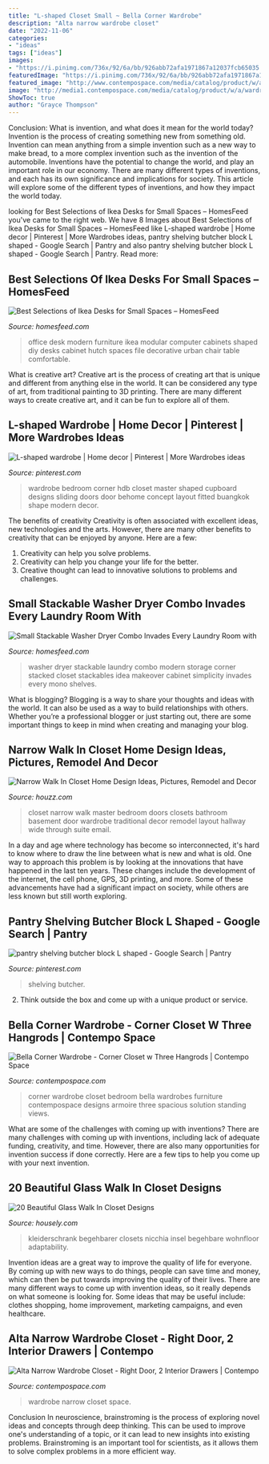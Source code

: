 ```yaml
---
title: "L-shaped Closet Small ~ Bella Corner Wardrobe"
description: "Alta narrow wardrobe closet"
date: "2022-11-06"
categories:
- "ideas"
tags: ["ideas"]
images:
- "https://i.pinimg.com/736x/92/6a/bb/926abb72afa1971867a12037fcb65035.jpg"
featuredImage: "https://i.pinimg.com/736x/92/6a/bb/926abb72afa1971867a12037fcb65035.jpg"
featured_image: "http://www.contempospace.com/media/catalog/product/w/a/wardrobe-1226-rc2.jpg"
image: "http://media1.contempospace.com/media/catalog/product/w/a/wardrobe-316-rc2.jpg"
ShowToc: true
author: "Grayce Thompson"
---
```



Conclusion: What is invention, and what does it mean for the world today?
Invention is the process of creating something new from something old. Invention can mean anything from a simple invention such as a new way to make bread, to a more complex invention such as the invention of the automobile. Inventions have the potential to change the world, and play an important role in our economy. There are many different types of inventions, and each has its own significance and implications for society. This article will explore some of the different types of inventions, and how they impact the world today.

	

		
looking for Best Selections of Ikea Desks for Small Spaces – HomesFeed you've came to the right web. We have 8 Images about Best Selections of Ikea Desks for Small Spaces – HomesFeed like L-shaped wardrobe | Home decor | Pinterest | More Wardrobes ideas, pantry shelving butcher block L shaped - Google Search | Pantry and also pantry shelving butcher block L shaped - Google Search | Pantry. Read more:
		
    
## Best Selections Of Ikea Desks For Small Spaces – HomesFeed

<img loading=lazy src="http://homesfeed.com/wp-content/uploads/2015/03/wood-top-monitor-desk-united-with-cabinets-system-and-shelves-cozy-black-movable-office-chair-movable-single-cabinet-unit.jpg" onerror="this.onerror=null;this.src='https://tse2.mm.bing.net/th?id=OIP.RUa4hxmzHX4KJehFXsHfgQHaGW&amp;pid=15.1';" alt="Best Selections of Ikea Desks for Small Spaces – HomesFeed">

_Source: homesfeed.com_

>office desk modern furniture ikea modular computer cabinets shaped diy desks cabinet hutch spaces file decorative urban chair table comfortable. 

	

What is creative art?
Creative art is the process of creating art that is unique and different from anything else in the world. It can be considered any type of art, from traditional painting to 3D printing. There are many different ways to create creative art, and it can be fun to explore all of them.

    
## L-shaped Wardrobe | Home Decor | Pinterest | More Wardrobes Ideas

<img loading=lazy src="https://s-media-cache-ak0.pinimg.com/736x/76/41/6b/76416b7ed185693388ca8c7303d7147f--bedroom-wardrobe-hdb-master-bedroom.jpg" onerror="this.onerror=null;this.src='https://tse4.mm.bing.net/th?id=OIP.H854LJ_WqABrprUcxgsi7gHaLH&amp;pid=15.1';" alt="L-shaped wardrobe | Home decor | Pinterest | More Wardrobes ideas">

_Source: pinterest.com_

>wardrobe bedroom corner hdb closet master shaped cupboard designs sliding doors door behome concept layout fitted buangkok shape modern decor. 

	

The benefits of creativity
Creativity is often associated with excellent ideas, new technologies and the arts. However, there are many other benefits to creativity that can be enjoyed by anyone. Here are a few: 
1. Creativity can help you solve problems.
2. Creativity can help you change your life for the better.
3. Creative thought can lead to innovative solutions to problems and challenges.

    
## Small Stackable Washer Dryer Combo Invades Every Laundry Room With

<img loading=lazy src="http://homesfeed.com/wp-content/uploads/2015/08/gorgeous-white-laundry-room-design-with-corner-storage-idea-with-small-stackable-washer-dryer-combo-design-and-modern-lighting.jpg" onerror="this.onerror=null;this.src='https://tse4.mm.bing.net/th?id=OIP.VlPxA0Hg_6Sb4HaM3Tih-wHaLH&amp;pid=15.1';" alt="Small Stackable Washer Dryer Combo Invades Every Laundry Room with">

_Source: homesfeed.com_

>washer dryer stackable laundry combo modern storage corner stacked closet stackables idea makeover cabinet simplicity invades every mono shelves. 

	

What is blogging?
Blogging is a way to share your thoughts and ideas with the world. It can also be used as a way to build relationships with others. Whether you’re a professional blogger or just starting out, there are some important things to keep in mind when creating and managing your blog.

    
## Narrow Walk In Closet Home Design Ideas, Pictures, Remodel And Decor

<img loading=lazy src="http://st.hzcdn.com/fimgs/4211598102858609_9057-w500-h666-b0-p0--traditional-closet.jpg" onerror="this.onerror=null;this.src='https://tse2.mm.bing.net/th?id=OIP.l-eSlmYK9WukrwbPOJoPXwHaJ3&amp;pid=15.1';" alt="Narrow Walk In Closet Home Design Ideas, Pictures, Remodel and Decor">

_Source: houzz.com_

>closet narrow walk master bedroom doors closets bathroom basement door wardrobe traditional decor remodel layout hallway wide through suite email. 

	

In a day and age where technology has become so interconnected, it's hard to know where to draw the line between what is new and what is old. One way to approach this problem is by looking at the innovations that have happened in the last ten years. These changes include the development of the internet, the cell phone, GPS, 3D printing, and more. Some of these advancements have had a significant impact on society, while others are less known but still worth exploring.

    
## Pantry Shelving Butcher Block L Shaped - Google Search | Pantry

<img loading=lazy src="https://i.pinimg.com/736x/92/6a/bb/926abb72afa1971867a12037fcb65035.jpg" onerror="this.onerror=null;this.src='https://tse1.mm.bing.net/th?id=OIP.gu_u6Za-PeKf85ke4mTYsAAAAA&amp;pid=15.1';" alt="pantry shelving butcher block L shaped - Google Search | Pantry">

_Source: pinterest.com_

>shelving butcher. 

	

2. Think outside the box and come up with a unique product or service.

    
## Bella Corner Wardrobe - Corner Closet W Three Hangrods | Contempo Space

<img loading=lazy src="http://media1.contempospace.com/media/catalog/product/w/a/wardrobe-316-rc2.jpg" onerror="this.onerror=null;this.src='https://tse4.mm.bing.net/th?id=OIP.FzqmvzLDeF5VndCbWdk8gQHaHl&amp;pid=15.1';" alt="Bella Corner Wardrobe - Corner Closet w Three Hangrods | Contempo Space">

_Source: contempospace.com_

>corner wardrobe closet bedroom bella wardrobes furniture contempospace designs armoire three spacious solution standing views. 

	

What are some of the challenges with coming up with inventions?
There are many challenges with coming up with inventions, including lack of adequate funding, creativity, and time. However, there are also many opportunities for invention success if done correctly. Here are a few tips to help you come up with your next invention.

    
## 20 Beautiful Glass Walk In Closet Designs

<img loading=lazy src="https://a5j0u479x2t4e35gducjhz15-wpengine.netdna-ssl.com/wp-content/uploads/2016/01/Impressive-Modern-Walk-In-Closets-Design-Ideas-Sliding-glass-doors-help-visually-connect-the-wardrobe-with-the-bedroom-800x548.jpg" onerror="this.onerror=null;this.src='https://tse1.mm.bing.net/th?id=OIP.kJuvGN6pFQd61eXChgftnwHaFE&amp;pid=15.1';" alt="20 Beautiful Glass Walk In Closet Designs">

_Source: housely.com_

>kleiderschrank begehbarer closets nicchia insel begehbare wohnfloor adaptability. 

	

Invention ideas are a great way to improve the quality of life for everyone. By coming up with new ways to do things, people can save time and money, which can then be put towards improving the quality of their lives. There are many different ways to come up with invention ideas, so it really depends on what someone is looking for. Some ideas that may be useful include: clothes shopping, home improvement, marketing campaigns, and even healthcare.

    
## Alta Narrow Wardrobe Closet - Right Door, 2 Interior Drawers | Contempo

<img loading=lazy src="http://www.contempospace.com/media/catalog/product/w/a/wardrobe-1226-rc2.jpg" onerror="this.onerror=null;this.src='https://tse3.mm.bing.net/th?id=OIP.UXVwnwP3IAhb-4vewN50oQHaHl&amp;pid=15.1';" alt="Alta Narrow Wardrobe Closet - Right Door, 2 Interior Drawers | Contempo">

_Source: contempospace.com_

>wardrobe narrow closet space. 

	

Conclusion
In neuroscience, brainstroming is the process of exploring novel ideas and concepts through deep thinking. This can be used to improve one's understanding of a topic, or it can lead to new insights into existing problems. Brainstroming is an important tool for scientists, as it allows them to solve complex problems in a more efficient way.

